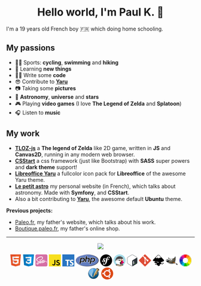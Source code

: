 <h1 align="center">Hello world, I'm Paul K. 👋</h1>

I'm a 19 years old French boy :fr: which doing home schooling.

## My passions

- :mountain_biking_man: Sports: **cycling**, **swimming** and **hiking**
- :brain: Learning **new things**
- :man_technologist: Write some **code**
- :sunglasses: Contribute to **<a href="https://github.com/ubuntu/yaru">Yaru</a>**
- :camera: Taking some **pictures**
- :telescope: **Astronomy**, **universe** and **stars**
- :video_game: Playing **video games** (I love **The Legend of Zelda** and **Splatoon**)
- :headphones: Listen to **music**

## My work


- **<a href="https://github.com/Jupi007/TLOZ-js">TLOZ-js</a>** a **The legend of Zelda** like 2D game, written in **JS** and **Canvas2D**, running in any modern web browser.
- **<a href="https://github.com/Jupi007/csstart">CSStart</a>** a css framework (just like Bootstrap) with **SASS** super powers and **dark theme** support!
- **<a href="https://github.com/ubuntu/libreoffice-style-yaru-fullcolor">Libreoffice Yaru</a>** a fullcolor icon pack for **Libreoffice** of the awesome Yaru theme.
- **<a href="https://lepetitastro.fr/">Le petit astro</a>** my personal website (in French), which talks about astronomy. Made with **Symfony**, and **CSStart**.
- Also a bit contributing to **<a href="https://github.com/ubuntu/yaru">Yaru</a>**, the awesome default **Ubuntu** theme.

**Previous projects:**

- <a href="https://www.paleo.fr/">Paleo.fr</a>, my father's website, which talks about his work.
- <a href="https://boutique.paleo.fr/fr/">Boutique.paleo.fr</a>, my father's online shop.

<hr>

<p align="center">
  <a href="https://github.com/Jupi007">
    <img align="center" src="https://github-readme-stats.vercel.app/api?username=Jupi007&theme=gruvbox&show_icons=true&count_private=true" />
  </a>
</p>

<p align="center" margin="30px">
  <span><img src="images/html.png"></span>
  <span><img src="images/css.png"></span>
  <span><img src="images/sass.png"></span>
  <span><img src="images/javascript.png"></span>
  <span><img src="images/typescript.png"></span>
  <span><img src="images/php.png"></span>
  <span><img src="images/symfony.png"></span>
  <span><img src="images/prestashop.png"></span>
  <span><img src="images/bash.png"></span>
  <span><img src="images/git.png"></span>
  <span><img src="images/inkscape.png"></span>
  <span><img src="images/gimp.png"></span>
  <span><img src="images/rawtherapee.png"></span>
  <span><img src="images/scribus.png"></span>
  <span><img src="images/ubuntu.png"></span>
</p>
